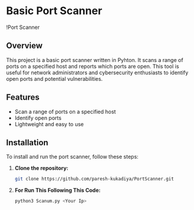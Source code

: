 # Basic Port Scanner

!Port Scanner

## Overview

This project is a basic port scanner written in Pyhton. It scans a range of ports on a specified host and reports which ports are open. This tool is useful for network administrators and cybersecurity enthusiasts to identify open ports and potential vulnerabilities.

## Features

- Scan a range of ports on a specified host
- Identify open ports
- Lightweight and easy to use

## Installation

To install and run the port scanner, follow these steps:

1. **Clone the repository:**
   ```bash
   git clone https://github.com/paresh-kukadiya/PortScanner.git

1. **For Run This Following This Code:**
   ```bash
   python3 Scanum.py <Your Ip>
